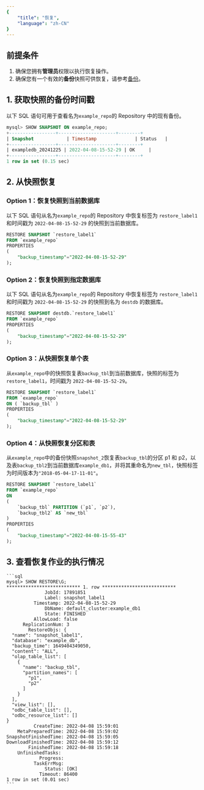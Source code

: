 ```yaml
---
{
    "title": "恢复",
    "language": "zh-CN"
}
---
```


## 前提条件

1. 确保您拥有**管理员**权限以执行恢复操作。
2. 确保您有一个有效的**备份**快照可供恢复，请参考[备份](backup.md)。

## 1. 获取快照的备份时间戳

以下 SQL 语句可用于查看名为`example_repo`的 Repository 中的现有备份。

   ```sql
   mysql> SHOW SNAPSHOT ON example_repo;
   +-----------------+---------------------+--------+
   | Snapshot            | Timestamp              | Status   |
   +-----------------+---------------------+--------+
   | exampledb_20241225 | 2022-04-08-15-52-29 | OK     |
   +-----------------+---------------------+--------+
   1 row in set (0.15 sec)
   ```

## 2. 从快照恢复

### Option 1：恢复快照到当前数据库

以下 SQL 语句从名为`example_repo`的 Repository 中恢复标签为 `restore_label1` 和时间戳为 `2022-04-08-15-52-29` 的快照到当前数据库。

```sql
RESTORE SNAPSHOT `restore_label1`
FROM `example_repo`
PROPERTIES
(
    "backup_timestamp"="2022-04-08-15-52-29"
);
```

### Option 2：恢复快照到指定数据库

以下 SQL 语句从名为`example_repo`的 Repository 中恢复标签为 `restore_label1` 和时间戳为 `2022-04-08-15-52-29` 的快照到名为 `destdb` 的数据库。

```sql
RESTORE SNAPSHOT destdb.`restore_label1`
FROM `example_repo`
PROPERTIES
(
    "backup_timestamp"="2022-04-08-15-52-29"
);
```

### Option 3：从快照恢复单个表

从`example_repo`中的快照恢复表`backup_tbl`到当前数据库，快照的标签为 `restore_label1`，时间戳为 `2022-04-08-15-52-29`。

```sql
RESTORE SNAPSHOT `restore_label1`
FROM `example_repo`
ON ( `backup_tbl` )
PROPERTIES
(
    "backup_timestamp"="2022-04-08-15-52-29"
);
```

### Option 4：从快照恢复分区和表

从`example_repo`中的备份快照`snapshot_2`恢复表`backup_tbl`的分区 p1 和 p2，以及表`backup_tbl2`到当前数据库`example_db1`，并将其重命名为`new_tbl`，快照标签为时间版本为`"2018-05-04-17-11-01"`。

   ```sql
   RESTORE SNAPSHOT `restore_label1`
   FROM `example_repo`
   ON
   (
       `backup_tbl` PARTITION (`p1`, `p2`),
       `backup_tbl2` AS `new_tbl`
   )
   PROPERTIES
   (
       "backup_timestamp"="2022-04-08-15-55-43"
   );
   ```

## 3. 查看恢复作业的执行情况

    ```sql
    mysql> SHOW RESTORE\G;
    *************************** 1. row ***************************
                  JobId: 17891851
                  Label: snapshot_label1
              Timestamp: 2022-04-08-15-52-29
                  DbName: default_cluster:example_db1
                  State: FINISHED
              AllowLoad: false
          ReplicationNum: 3
            RestoreObjs: {
      "name": "snapshot_label1",
      "database": "example_db",
      "backup_time": 1649404349050,
      "content": "ALL",
      "olap_table_list": [
        {
          "name": "backup_tbl",
          "partition_names": [
            "p1",
            "p2"
          ]
        }
      ],
      "view_list": [],
      "odbc_table_list": [],
      "odbc_resource_list": []
    }
              CreateTime: 2022-04-08 15:59:01
        MetaPreparedTime: 2022-04-08 15:59:02
    SnapshotFinishedTime: 2022-04-08 15:59:05
    DownloadFinishedTime: 2022-04-08 15:59:12
            FinishedTime: 2022-04-08 15:59:18
        UnfinishedTasks:
                Progress:
              TaskErrMsg:
                  Status: [OK]
                Timeout: 86400
    1 row in set (0.01 sec)
    ```
